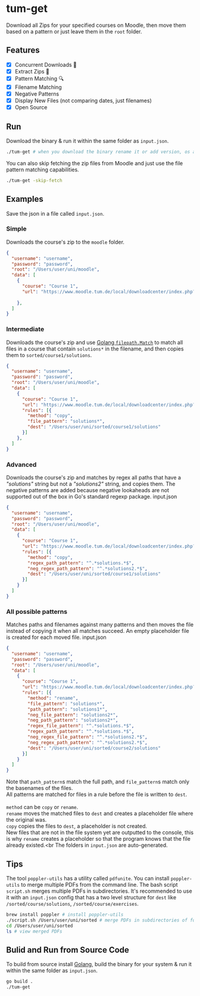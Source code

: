 # tum-get

Download all Zips for your specified courses on Moodle, then move them based on a pattern or just leave them in the `root` folder.

## Features
- [x] Concurrent Downloads 🔀
- [x] Extract Zips 📁
- [x] Pattern Matching 🔍
- [x] Filename Matching
- [x] Negative Patterns
- [x] Display New Files (not comparing dates, just filenames)
- [x] Open Source

## Run
Download the binary & run it within the same folder as `input.json`.
```bash
./tum-get # when you download the binary rename it or add version, os and architecture to the name
```
You can also skip fetching the zip files from Moodle and just use the file pattern matching capabilities.
```bash
./tum-get -skip-fetch
```

## Examples
Save the json in a file called `input.json`.

### Simple
Downloads the course's zip to the `moodle` folder.
```json
{ 
  "username": "username",
  "password": "password",
  "root": "/Users/user/uni/moodle",
  "data": [
    {
      "course": "Course 1",
      "url": "https://www.moodle.tum.de/local/downloadcenter/index.php?courseid=xxxxx",
     
    },
  ]
}
```
### Intermediate
Downloads the course's zip and use [Golang `filepath.Match`](https://pkg.go.dev/path/filepath#Match) to match all files in a course that contain `solutions*` in the filename, and then copies them to `sorted/course1/solutions`.
```json
{ 
  "username": "username",
  "password": "password",
  "root": "/Users/user/uni/moodle",
  "data": [
    {
      "course": "Course 1",
      "url": "https://www.moodle.tum.de/local/downloadcenter/index.php?courseid=xxxxx",
      "rules": [{
        "method": "copy",
        "file_pattern": "solutions*",
        "dest": "/Users/user/uni/sorted/course1/solutions"
      }]
    },
  ]
}
```

### Advanced
Downloads the course's zip and matches by regex all paths that have a *"solutions"* string but not a *"solutions2"* string, and copies them.
The negative patterns are added because negative lookaheads are not supported out of the box in Go's standard regexp package.
input.json

```json
{ 
  "username": "username",
  "password": "password",
  "root": "/Users/user/uni/moodle",
  "data": [
    {
      "course": "Course 1",
      "url": "https://www.moodle.tum.de/local/downloadcenter/index.php?courseid=xxxxx",
      "rules": [{
        "method": "copy",
        "regex_path_pattern": "^.*solutions.*$",
        "neg_regex_path_pattern": "^.*solutions2.*$",
        "dest": "/Users/user/uni/sorted/course1/solutions"
      }]
    }
  ]
}
```

### All possible patterns
Matches paths and filenames against many patterns and then moves the file instead of copying it when all matches succeed.
An empty placeholder file is created for each moved file.
input.json

```json
{ 
  "username": "username",
  "password": "password",
  "root": "/Users/user/uni/moodle",
  "data": [
    {
      "course": "Course 1",
      "url": "https://www.moodle.tum.de/local/downloadcenter/index.php?courseid=xxxxx",
      "rules": [{
        "method": "rename",
        "file_pattern": "solutions*",
        "path_pattern": "solutions1*",
        "neg_file_pattern": "solutions2*",
        "neg_path_pattern": "solutions2*",
        "regex_file_pattern": "^.*solutions.*$",
        "regex_path_pattern": "^.*solutions.*$",
        "neg_regex_file_pattern": "^.*solutions2.*$",
        "neg_regex_path_pattern": "^.*solutions2.*$",
        "dest": "/Users/user/uni/sorted/course2/solutions"
      }]
    }
  ]
}
```

Note that `path_pattern`s match the full path, and `file_pattern`s match only the basenames of the files.<br>
All patterns are matched for files in a rule before the file is written to `dest`.<br><br>
`method` can be `copy` or `rename`.<br> `rename` moves the matched files to `dest` and creates a placeholder file where the original was.<br>`copy` copies the files to `dest`, a placeholder is not created.<br>
New files that are not in the file system yet are outputted to the console, this is why `rename` creates a placeholder so that the program knows that the file already existed.<br
The folders in `input.json` are auto-generated.

## Tips
The tool `poppler-utils` has a utility called `pdfunite`. You can install `poppler-utils` to merge multiple PDFs from the command line.
The bash script `script.sh` merges multiple PDFs in subdirectories.  It's recommended to use it with an `input.json` config that has a two level structure for `dest` like `/sorted/course/solutions`, `/sorted/course/exercises`.
```bash
brew install poppler # install poppler-utils
./script.sh /Users/user/uni/sorted # merge PDFs in subdirectories of folder "sorted"
cd /Users/user/uni/sorted
ls # view merged PDFs
```

## Bulid and Run from Source Code
To build from source install [Golang](https://go.dev/doc/install), build the binary for your system & run it within the same folder as `input.json`.
```bash
go build .
./tum-get
```
